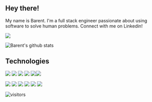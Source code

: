 
<!--
**blangwell/blangwell** is a ✨ _special_ ✨ repository because its `README.md` (this file) appears on your GitHub profile.

Here are some ideas to get you started:

- 🔭 I’m currently working on ...
- 🌱 I’m currently learning ...
- 👯 I’m looking to collaborate on ...
- 🤔 I’m looking for help with ...
- 💬 Ask me about ...
- 📫 How to reach me: ...
- 😄 Pronouns: ...
- ⚡ Fun fact: ...
-->
## Hey there!
My name is Barent. I'm a full stack engineer passionate about using software to solve human problems. Connect with me on Linkedin!

<a href="http://linkedin.com/in/blangwell"><img src="https://img.shields.io/badge/linkedin%20-%230077B5.svg?&style=for-the-badge&logo=linkedin&logoColor=white"/></a>


![Barent's github stats](https://github-readme-stats.vercel.app/api?username=blangwell&show_icons=true&theme=gotham)

## Technologies
<a href="#"><img src="https://img.shields.io/badge/javascript%20-%23323330.svg?&style=for-the-badge&logo=javascript&logoColor=%23F7DF1E"/></a>
<a href="#"><img src="https://img.shields.io/badge/node.js%20-%2343853D.svg?&style=for-the-badge&logo=node.js&logoColor=white"/></a>
<a href="#"><img src="https://img.shields.io/badge/react%20-%2320232a.svg?&style=for-the-badge&logo=react&logoColor=%2361DAFB"/></a>
<a href="#"><img src="https://img.shields.io/badge/express.js%20-%23404d59.svg?&style=for-the-badge"/></a>
<a href="#"><img src="https://img.shields.io/badge/html5%20-%23E34F26.svg?&style=for-the-badge&logo=html5&logoColor=white"/></a><a href="#"><img src="https://img.shields.io/badge/css3%20-%231572B6.svg?&style=for-the-badge&logo=css3&logoColor=white"/></a>

<a href="#"><img src="https://img.shields.io/badge/python%20-%2314354C.svg?&style=for-the-badge&logo=python&logoColor=yellow"/></a>
<a href="#"><img src="https://img.shields.io/badge/django%20-%23092E20.svg?&style=for-the-badge&logo=django&logoColor=white"/></a>
<a href="#"><img src="https://img.shields.io/badge/Jupyter%20-%23F37626.svg?&style=for-the-badge&logo=Jupyter&logoColor=white" /></a>
<a href="#"><img src ="https://img.shields.io/badge/postgres-%23316192.svg?&style=for-the-badge&logo=postgresql&logoColor=white"/></a>
<a href="#"><img src ="https://img.shields.io/badge/MongoDB-%234ea94b.svg?&style=for-the-badge&logo=mongodb&logoColor=white"/></a>
<a href="#"><img src="https://img.shields.io/badge/heroku%20-%23430098.svg?&style=for-the-badge&logo=heroku&logoColor=white"/></a>
 

![visitors](https://visitor-badge.glitch.me/badge?page_id=blangwell.blangwell)
